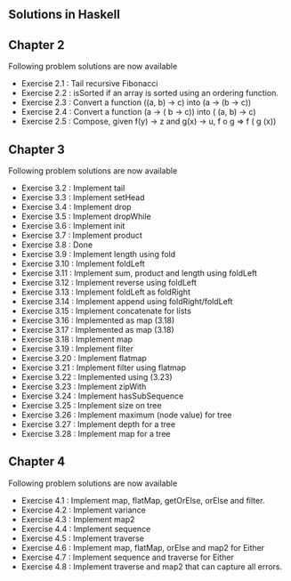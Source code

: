 ## Solutions in Haskell
## Chapter 2
Following problem solutions are now available
- Exercise 2.1 : Tail recursive Fibonacci 
- Exercise 2.2 : isSorted if an array is sorted using an ordering function.
- Exercise 2.3 : Convert a function ((a, b) -> c) into (a -> (b -> c))
- Exercise 2.4 : Convert a function  (a -> ( b -> c)) into ( (a, b) -> c)
- Exercise 2.5 : Compose, given f(y) -> z and g(x) -> u,  f o g => f ( g (x))

## Chapter 3
Following problem solutions are now available
- Exercise 3.2  : Implement tail
- Exercise 3.3  : Implement setHead
- Exercise 3.4  : Implement drop
- Exercise 3.5  : Implement dropWhile
- Exercise 3.6  : Implement init
- Exercise 3.7  : Implement product
- Exercise 3.8  : Done
- Exercise 3.9  : Implement length using fold
- Exercise 3.10 : Implement foldLeft
- Exercise 3.11 : Implement sum, product and length using foldLeft
- Exercise 3.12 : Implement reverse using foldLeft 
- Exercise 3.13 : Implement foldLeft as foldRight
- Exercise 3.14 : Implement append using foldRight/foldLeft
- Exercise 3.15 : Implement concatenate for lists
- Exercise 3.16 : Implemented as map (3.18)
- Exercise 3.17 : Implemented as map (3.18)
- Exercise 3.18 : Implement map
- Exercise 3.19 : Implement filter
- Exercise 3.20 : Implement flatmap
- Exercise 3.21 : Implement filter using flatmap
- Exercise 3.22 : Implemented using (3.23)
- Exercise 3.23 : Implement zipWith
- Exercise 3.24 : Implement hasSubSequence
- Exercise 3.25 : Implement size on tree
- Exercise 3.26 : Implement maximum (node value) for tree 
- Exercise 3.27 : Implement depth for a tree
- Exercise 3.28 : Implement map for a tree

## Chapter 4
Following problem solutions are now available
- Exercise 4.1  : Implement map, flatMap, getOrElse, orElse and filter.
- Exercise 4.2  : Implement variance
- Exercise 4.3  : Implement map2
- Exercise 4.4  : Implement sequence
- Exercise 4.5  : Implement traverse
- Exercise 4.6  : Implement map, flatMap, orElse and map2 for Either
- Exercise 4.7  : Implement sequence and traverse for Either
- Exercise 4.8  : Implement traverse and map2 that can capture all errors.
 


